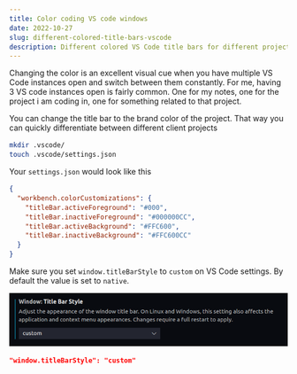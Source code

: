 ```yaml
---
title: Color coding VS code windows
date: 2022-10-27
slug: different-colored-title-bars-vscode
description: Different colored VS Code title bars for different projects
---
```


Changing the color is an excellent visual cue when you have multiple VS Code instances open and switch between them constantly. For me, having 3 VS code instances open is fairly common. One for my notes, one for the project i am coding in, one for something related to that project.

You can change the title bar to the brand color of the project. That way you can quickly differentiate between different client projects

```bash
mkdir .vscode/
touch .vscode/settings.json
```

Your `settings.json` would look like this

```json
{
  "workbench.colorCustomizations": {
    "titleBar.activeForeground": "#000",
    "titleBar.inactiveForeground": "#000000CC",
    "titleBar.activeBackground": "#FFC600",
    "titleBar.inactiveBackground": "#FFC600CC"
  }
}
```

Make sure you set `window.titleBarStyle` to `custom` on VS Code settings. By default the value is set to `native`.

![screenshot for VS code title bar style](./images/vscode-title-bar-style.png)

```json
"window.titleBarStyle": "custom"
```